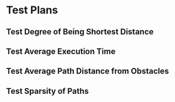 # Test Plans

## Test Degree of Being Shortest Distance

## Test Average Execution Time

## Test Average Path Distance from Obstacles

## Test Sparsity of Paths